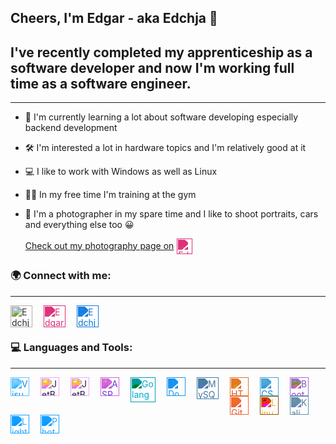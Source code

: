 ## Cheers, I'm Edgar - aka Edchja 👋

## I've recently completed my apprenticeship as a software developer and now I'm working full time as a software engineer.

---

- 🎈 I'm currently learning a lot about software developing especially backend
  development
- 🛠 I'm interested a lot in hardware topics and I'm relatively good at it
- 💻 I like to work with Windows as well as Linux
- 🏋️‍♂️ In my free time I'm training at the gym
- 📸 I'm a photographer in my spare time and I like to shoot portraits, cars and everything else too 😀 <br>

  [Check out my photography page on<img align="center" alt="Edgar Timakin | Instagram" width="25px" style="padding-left: 5px; filter: invert(47%) sepia(78%) saturate(6194%) hue-rotate(314deg) brightness(88%) contrast(97%)" src="https://simpleicons.org/icons/instagram.svg" />][photo_instagram]

### 🌍 Connect with me:

---

[<img align="left" alt="Edchja | Github" width="35px" style="padding-right: 15px; filter: invert(6%) sepia(7%) saturate(270%) hue-rotate(314deg) brightness(95%) contrast(93%)" src="https://simpleicons.org/icons/github.svg" />][github]

[<img align="left" alt="Edgar Timakin | Instagram" width="35px" style="padding-right: 15px; filter: invert(47%) sepia(78%) saturate(6194%) hue-rotate(314deg) brightness(88%) contrast(97%)" src="https://simpleicons.org/icons/instagram.svg" />][instagram]

[<img align="left" alt="Edchja Photography | Instagram" width="35px" style="filter: invert(38%) sepia(93%) saturate(4901%) hue-rotate(192deg) brightness(91%) contrast(95%)" src="https://simpleicons.org/icons/photobucket.svg" />][photo_instagram]

<br><br>

### 💻 Languages and Tools:

---

<img align="left" alt="Visual Studio Code" width="30px" style="padding-right: 15px; filter: invert(28%) sepia(95%) saturate(1138%) hue-rotate(179deg) brightness(107%) contrast(103%)" src="https://simpleicons.org/icons/visualstudiocode.svg" />

<img align="left" alt="JetBrains IntelliJ IDEA" width="30px" style="padding-right: 15px; filter: invert(0%) sepia(8%) saturate(7500%) hue-rotate(215deg) brightness(109%) contrast(95%)" src="https://simpleicons.org/icons/intellijidea.svg" />

<img align="left" alt="JetBrains Rider" width="30px" style="padding-right: 15px; filter: invert(0%) sepia(8%) saturate(7500%) hue-rotate(215deg) brightness(109%) contrast(95%)" src="https://simpleicons.org/icons/rider.svg" />

<img align="left" alt="ASP .NET" width="30px" style="padding-right: 15px; filter: invert(18%) sepia(97%) saturate(3077%) hue-rotate(249deg) brightness(86%) contrast(95%)" src="https://simpleicons.org/icons/dotnet.svg" />

<img align="left" alt="Golang" width="40px" style="padding-right: 15px; filter: invert(59%) sepia(29%) saturate(7446%) hue-rotate(157deg) brightness(96%) contrast(101%)" src="https://simpleicons.org/icons/go.svg" />

<img align="left" alt="Docker" width="30px" style="padding-right: 15px; filter: invert(52%) sepia(93%) saturate(3153%) hue-rotate(183deg) brightness(100%) contrast(87%)" src="https://simpleicons.org/icons/docker.svg" />

<img align="left" alt="MySQL" width="35px" style="padding-right: 15px; filter: invert(49%) sepia(10%) saturate(2144%) hue-rotate(163deg) brightness(87%) contrast(91%)" src="https://simpleicons.org/icons/mysql.svg" />

<img align="left" alt="HTML5" width="30px" style="padding-right: 15px; filter: invert(38%) sepia(71%) saturate(2684%) hue-rotate(348deg) brightness(93%) contrast(91%)" src="https://simpleicons.org/icons/html5.svg" />

<img align="left" alt="CSS3" width="30px" style="padding-right: 15px; filter: invert(34%) sepia(93%) saturate(850%) hue-rotate(173deg) brightness(89%) contrast(90%)" src="https://simpleicons.org/icons/css3.svg" />

<img align="left" alt="Bootstrap" width="30px" style="padding-right: 15px; filter: invert(39%) sepia(9%) saturate(4386%) hue-rotate(224deg) brightness(89%) contrast(83%)" src="https://simpleicons.org/icons/bootstrap.svg" />

<img align="left" alt="Git" width="30px" style="padding-right: 15px; filter: invert(42%) sepia(97%) saturate(2637%) hue-rotate(342deg) brightness(96%) contrast(95%)" src="https://simpleicons.org/icons/git.svg" />

<img align="left" alt="Linux" width="30px" style="padding-right: 15px; filter: invert(78%) sepia(7%) saturate(4395%) hue-rotate(356deg) brightness(99%) contrast(101%)" src="https://simpleicons.org/icons/linux.svg" />

<img align="left" alt="Kali Linux" width="30px" style="padding-right: 15px; filter: invert(45%) sepia(36%) saturate(400%) hue-rotate(159deg) brightness(94%) contrast(92%)" src="https://simpleicons.org/icons/kalilinux.svg" />

<img align="left" alt="Lightroom CC" width="30px" style="padding-right: 15px; filter: invert(55%) sepia(64%) saturate(1990%) hue-rotate(181deg) brightness(100%) contrast(103%)" src="https://simpleicons.org/icons/adobelightroom.svg" />

<img align="left" alt="Photoshp" width="30px" style="padding-right: 15px; filter: invert(55%) sepia(64%) saturate(1990%) hue-rotate(181deg) brightness(100%) contrast(103%)" src="https://simpleicons.org/icons/adobephotoshop.svg" />

[github]: https://github.com/edchja/
[photo_instagram]: https://www.instagram.com/edchja.photography/
[instagram]: https://instagram.com/edgar.tmkn/
